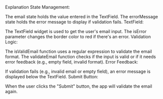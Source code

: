 Explanation
State Management:

The email state holds the value entered in the TextField.
The errorMessage state holds the error message to display if validation fails.
TextField:

The TextField widget is used to get the user's email input.
The isError parameter changes the border color to red if there's an error.
Validation Logic:

The isValidEmail function uses a regular expression to validate the email format.
The validateEmail function checks if the input is valid or if it needs error feedback (e.g., empty field, invalid format).
Error Feedback:

If validation fails (e.g., invalid email or empty field), an error message is displayed below the TextField.
Submit Button:

When the user clicks the "Submit" button, the app will validate the email again.

